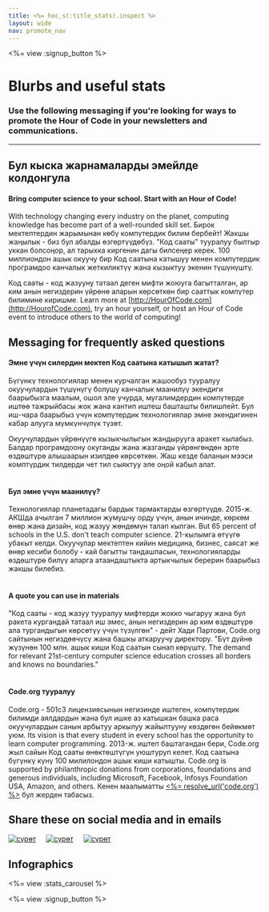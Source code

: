 ```yaml
---
title: <%= hoc_s(:title_stats).inspect %>
layout: wide
nav: promote_nav
---
```



<a id="blurb"></a>

<%= view :signup_button %>

# Blurbs and useful stats

### Use the following messaging if you're looking for ways to promote the Hour of Code in your newsletters and communications.

---

## Бул кыска жарнамаларды эмейлде колдонгула

#### Bring computer science to your school. Start with an Hour of Code!

With technology changing every industry on the planet, computing knowledge has become part of a well-rounded skill set. Бирок мектептердин жарымынан көбү компүтердик билим бербейт! Жакшы жаңылык - биз бул абалды өзгөртүүдөбүз. "Код сааты" тууралуу былтыр уккан болсоңор, ал тарыхка киргенин дагы билсеңер керек. 100 миллиондон ашык окуучу бир Код саатына катышуу менен компүтердик програмдоо канчалык жеткиликтүү жана кызыктуу экенин түшүнүштү.

Код сааты - код жазууну татаал деген мифти жоюуга багытталган, ар ким анын негиздерин үйрөнө аларын көрсөткөн бир сааттык компүтер билимине киришме. Learn more at [http://HourOfCode.com](http://HourofCode.com), try an hour yourself, or host an Hour of Code event to introduce others to the world of computing!

## Messaging for frequently asked questions

#### Эмне үчүн силердин мектеп Код саатына катышып жатат?

Бүгүнкү технологиялар менен курчалган жашообуз тууралуу окуучулардын түшүнүгү болушу канчалык маанилүү экендиги баарыбызга маалым, ошол эле учурда, мугалимдердин компүтерде иштөө тажрыйбасы жок жана кантип иштеш башташты билишпейт. Бул иш-чара баарыбыз үчүн компүтердик технологиялар эмне экендигинен кабар алууга мүмкүнчүлүк түзөт.

Окуучулардын үйрөнүүгө кызыкчылыгын жандырууга аракет кылабыз. Балдар програмдоону окуганды жана жазганды үйрөнгөндөн эрте өздөштүрө алышаарын изилдөө көрсөткөн. Жаш кезде баланын мээси комптүрдик тилдерди чет тил сыяктуу эле оңой кабыл алат. <br /> <br />

#### Бул эмне үчүн маанилүү?

Технологиялар планетадагы бардык тармактарды өзгөртүүдө. 2015-ж. АКШда ачылган 7 миллион жумушчу орду үчүн, анын ичинде, көркөм өнөр жана дизайн, код жазуу жөндөмүн талап кылган. But 65 percent of schools in the U.S. don't teach computer science. 21-кылымга өтүүгө убакыт келди. Окуучулар мектептен кийин медицина, бизнес, саясат же өнөр кесиби болобу - кай багытты тандашпасын, технологияларды өздөштүрө билүү аларга атаандаштыкта артыкчылык берерин баарыбыз жакшы билебиз. <br /> <br />

#### A quote you can use in materials

"Код сааты - код жазуу тууралуу мифтерди жокко чыгаруу жана бул ракета кургандай татаал иш эмес, анын негиздерин ар ким өздөштүрө ала тургандыгын көрсөтүү үчүн түзүлгөн" - дейт Хади Партови, Code.org сайтынын негиздөөчүсү жана башкы аткаруучу директору. "Бүт дүйнө жүзүнөн 100 млн. ашык киши Код саатын сынап көрүштү. The demand for relevant 21st-century computer science education crosses all borders and knows no boundaries." <br /> <br />

#### Code.org тууралуу

Code.org - 501c3 лицензиясынын негизинде иштеген, компүтердик билимди аялдардын жана бул ишке аз катышкан башка раса окуучулардын санын арбытуу аркылуу жайылтууну көздөгөн бейөкмөт уюм. Its vision is that every student in every school has the opportunity to learn computer programming. 2013-ж. иштеп баштагандан бери, Code.org жыл сайын Код сааты өнөктөштүгүн уюштуруп келет. Код саатына бүгүнкү күнү 100 милилондон ашык киши катышты. Code.org is supported by philanthropic donations from corporations, foundations and generous individuals, including Microsoft, Facebook, Infosys Foundation USA, Amazon, and others. Кенен маалыматты [<%= resolve_url('code.org') %>](<%= resolve_url('https://code.org') %>) бул жерден табасыз.

## Share these on social media and in emails

[![сүрөт](/images/social-media//fit-250/social-1.png)](/images/social-media/social-1.png)&nbsp;&nbsp;&nbsp;&nbsp; [![сүрөт](/images/social-media/fit-250/social-2.png)](/images/social-media/social-2.png)&nbsp;&nbsp;&nbsp;&nbsp; [![сүрөт](/images/social-media/fit-250/social-3.png)](/images/social-media/social-3.png)&nbsp;&nbsp;&nbsp;&nbsp;

<a id="infographics"></a>

## Infographics

<%= view :stats_carousel %>

<%= view :signup_button %>